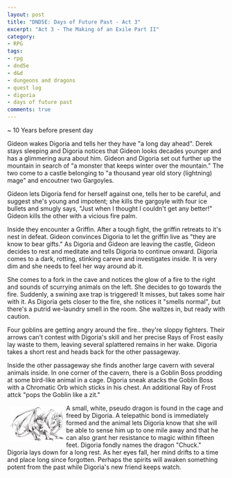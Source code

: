 ```yaml
---
layout: post
title: "DND5E: Days of Future Past - Act 3"
excerpt: "Act 3 - The Making of an Exile Part II"
category:
- RPG
tags:
- rpg
- dnd5e
- d&d
- dungeons and dragons
- quest log
- digoria
- days of future past
comments: true
---
```


~ 10 Years before present day

Gideon wakes Digoria and tells her they have "a long day ahead".  Derek stays sleeping and Digoria notices that Gideon looks decades younger and has a
glimmering aura about him.  Gideon and Digoria set out further up the mountain in search of "a monster that keeps winter over the mountain."  The two come to
a castle belonging to "a thousand year old story (lightning) mage" and encoutner two Gargoyles.

Gideon lets Digoria fend for herself against one, tells her to be careful, and suggest she's young and impotent; she kills the gargoyle with four ice bullets
and smugly says, "Just when I thought I couldn't get any better!"  Gideon kills the other with a vicious fire palm.

Inside they encounter a Griffin.  After a tough fight, the griffin retreats to it's nest in defeat.  Gideon convinces Digoria to let the griffin live as "they
are know to bear gifts."  As Digoria and Gideon are leaving the castle, Gideon decides to rest and meditate and tells Digoria to continue onward.  Digoria comes
to a dark, rotting, stinking careve and investigates inside.  It is very dim and she needs to feel her way around ab it.

She comes to a fork in the cave and notices the glow of a fire to the right and sounds of scurrying animals on the left.  She decides to go towards the fire.
Suddenly, a swining axe trap is triggered!  It misses, but takes some hair with it.  As Digoria gets closer to the fire, she notices it "smells normal", but
there's a putrid we-laundry smell in the room.  She waltzes in, but ready with caution.

Four goblins are getting angry around the fire.. they're sloppy fighters.  Their arrows can't contest with Digoria's skill and her precise Rays of Frost easily 
lay waste to them, leaving several splattered remains in her wake.  Digoria takes a short rest and heads back for the other passageway.

Inside the other passageway she finds another large cavern with several animals inside.  In one corner of the cavern, there is a Goblin Boss prodding at some
bird-like animal in a cage.  Digoria sneak atacks the Goblin Boss with a Chromatic Orb which sticks in his chest.  An additional Ray of Frost attck "pops the
Goblin like a zit."  

<a href="http://dessinsflo.canalblog.com/archives/2006/04/07/1662263.html"><img src="/images/extra/pseudodragon-chuck.jpg" style="float: left; max-width: 25%; height: auto; margin: 5px"></a>

A small, white, pseudo dragon is found in the cage and freed by Digoria.  A telepathic bond is immediately formed and the animal lets Digoria know that she will
be able to sense him up to one mile away and that he can also grant her resistance to magic within fifteen feet.  Digoria fondly names the dragon "Chuck."  
Digoria lays down for a long rest.  As her eyes fall, her mind drifts to a time and place long since forgotten.  Perhaps the spirits will awaken something potent
from the past while Digoria's new friend keeps watch.
